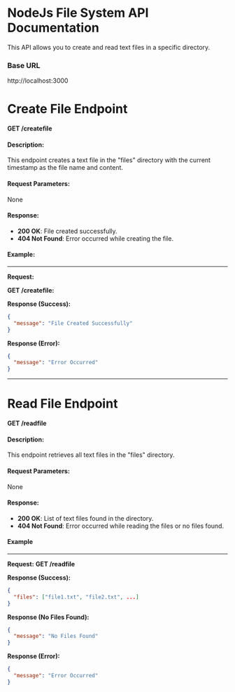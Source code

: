 # NodeJs File System API Documentation

This API allows you to create and read text files in a specific directory.

### Base URL

http://localhost:3000

# Create File Endpoint

**GET /createfile**

#### Description:

This endpoint creates a text file in the "files" directory with the current timestamp as the file name and content.

#### Request Parameters:

None

#### Response:

- **200 OK**: File created successfully.
- **404 Not Found**: Error occurred while creating the file.

#### Example:
-------------

**Request:**

**GET /createfile:**


**Response (Success):**

```json
{
  "message": "File Created Successfully"
}
```

**Response (Error):**
```json
{
  "message": "Error Occurred"
}
```
--------------------------

# Read File Endpoint
**GET /readfile**

#### Description:
This endpoint retrieves all text files in the "files" directory.

#### Request Parameters:
None

#### Response:
- **200 OK**: List of text files found in the directory.
- **404 Not Found**: Error occurred while reading the files or no files found.

#### Example
------------
**Request:**
**GET /readfile**

**Response (Success):**
```json
{
  "files": ["file1.txt", "file2.txt", ...]
}
```

**Response (No Files Found):**
```json
{
  "message": "No Files Found"
}
```
**Response (Error):**
```json
{
  "message": "Error Occurred"
}
```
